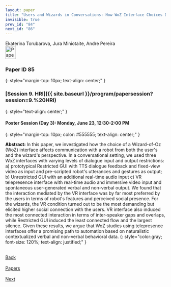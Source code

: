 ```yaml
---
layout: paper
title: "Users and Wizards in Conversations: How WoZ Interface Choices Define Human-Robot Interactions"
invisible: true
prev_id: "84"
next_id: "86"
---
```

<div class="paper-authors">
  <div class="paper-author-box">
    <div class="paper-author-name">Ekaterina Torubarova, Jura Miniotaite, Andre Pereira</div>
    <div class="paper-author-uni"></div>
  </div>
</div>

<div class="paper-pdf">
  <div>
    <a href="https://www.roboticsproceedings.org/rss21/p085.pdf" title="Download PDF" target="_blank">
      <img src="{{ site.baseurl }}/images/paper_link_cardinal_red.png" alt="Paper PDF" width="33" height="40" />
    </a>
  </div>
</div>

### Paper ID 85
{: style="margin-top: 10px; text-align: center;" }

### [Session 9. HRI]({{ site.baseurl }}/program/papersession?session=9.%20HRI)
{: style="text-align: center;" }

#### Poster Session (Day 3): Monday, June 23, 12:30-2:00 PM
{: style="margin-top: 10px; color: #555555; text-align: center;" }

<b style="color: black;">Abstract: </b>In this paper, we investigated how the choice of a Wizard-of-Oz (WoZ) interface affects communication with a robot from both the user's and the wizard's perspective. In a conversational setting, we used three WoZ interfaces with varying levels of dialogue input and output restrictions: a) prototypical Restricted GUI with TTS dialogue feedback and fixed-view video as input and pre-scripted robot's utterances and gestures as output; b) Unrestricted GUI with an additional real-time audio input c) VR telepresence interface with real-time audio and immersive video input and spontaneous user-generated verbal and non-verbal output.  We found that the interaction mediated by the VR interface was by far most preferred by the users in terms of robot's features and perceived social presence. For the wizards, the VR condition turned out to be the most demanding but elicited higher social connection with the users. VR interface also induced the most connected interaction in terms of inter-speaker gaps and overlaps, while Restricted GUI induced the least connected flow and the largest silence. Given these results, we argue that WoZ studies using telepresence interfaces offer a promising path to automation based on naturalistic contextualized verbal and non-verbal behavioral data.
{: style="color:gray; font-size: 120%; text-align: justified;" }

<div class="paper-menu">
  <div class="paper-menu-inner">
    <a href="{{ site.baseurl }}/program/papers/84/" title="Previous Paper">
            <div class="paper-menu-icon">
                <i class="fas fa-arrow-left"></i><br>
                <span class="paper-menu-label">Back</span>
            </div>
        </a>
    <a href="{{ site.baseurl }}/program/papers" title="All Papers">
      <div class="paper-menu-icon">
        <i class="fas fa-list"></i><br>
        <span class="paper-menu-label">Papers</span>
      </div>
    </a>
    <a href="{{ site.baseurl }}/program/papers/86/" title="Next Paper">
            <div class="paper-menu-icon">
                <i class="fas fa-arrow-right"></i><br>
                <span class="paper-menu-label">Next</span>
            </div>
        </a>
  </div>
</div>
